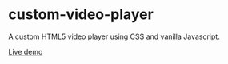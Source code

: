 # custom-video-player

A custom HTML5 video player using CSS and vanilla Javascript.

[Live demo](https://bcastro12.github.io/custom-video-player/)
